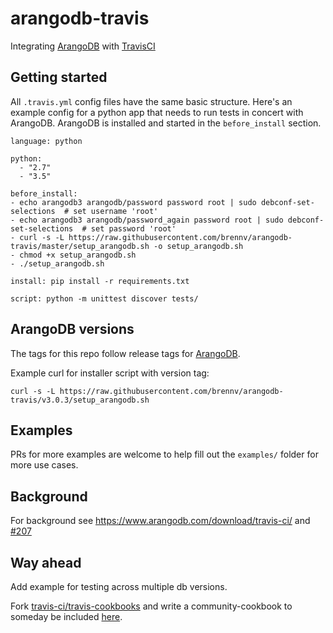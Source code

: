 # arangodb-travis

Integrating [ArangoDB](https://www.arangodb.com/) with [TravisCI](https://travis-ci.org/)

## Getting started

All `.travis.yml` config files have the same basic structure. Here's an example config for a python app that needs to run tests in concert with ArangoDB. ArangoDB is installed and started in the `before_install` section.

```
language: python

python:
  - "2.7"
  - "3.5"

before_install:
- echo arangodb3 arangodb/password password root | sudo debconf-set-selections  # set username 'root'
- echo arangodb3 arangodb/password_again password root | sudo debconf-set-selections  # set password 'root'
- curl -s -L https://raw.githubusercontent.com/brennv/arangodb-travis/master/setup_arangodb.sh -o setup_arangodb.sh
- chmod +x setup_arangodb.sh
- ./setup_arangodb.sh

install: pip install -r requirements.txt

script: python -m unittest discover tests/
```

## ArangoDB versions

The tags for this repo follow release tags for [ArangoDB](https://github.com/arangodb/arangodb).

Example curl for installer script with version tag:

```
curl -s -L https://raw.githubusercontent.com/brennv/arangodb-travis/v3.0.3/setup_arangodb.sh
```

## Examples

PRs for more examples are welcome to help fill out the `examples/` folder for more use cases.

## Background

For background see https://www.arangodb.com/download/travis-ci/ and [#207](https://github.com/arangodb/arangodb/issues/207)

## Way ahead

Add example for testing across multiple db versions.

Fork [travis-ci/travis-cookbooks](https://github.com/travis-ci/travis-cookbooks) and write a community-cookbook to someday be included [here](https://docs.travis-ci.com/user/database-setup/).
